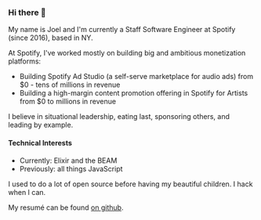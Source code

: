 ### Hi there 👋

My name is Joel and I'm currently a Staff Software Engineer at Spotify (since 2016), based in NY.

At Spotify, I've worked mostly on building big and ambitious monetization platforms:

* Building Spotify Ad Studio (a self-serve marketplace for audio ads) from $0 - tens of millions in revenue
* Building a high-margin content promotion offering in Spotify for Artists from $0 to millions in revenue

I believe in situational leadership, eating last, sponsoring others, and leading by example.

#### Technical Interests

* Currently: Elixir and the BEAM
* Previously: all things JavaScript

I used to do a lot of open source before having my beautiful children. I hack when I can.

My resumé can be found [on github](https://github.com/mrjoelkemp/resume#joel-e-kemp).
